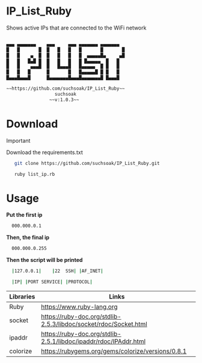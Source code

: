 # IP_List_Ruby

Shows active IPs that are connected to the WiFi network

```sh

▄▄▄ ▄▄▄▄▄▄▄    ▄▄▄     ▄▄▄ ▄▄▄▄▄▄▄ ▄▄▄▄▄▄▄
█   █       █  █   █   █   █       █       █
█   █    ▄  █  █   █   █   █  ▄▄▄▄▄█▄     ▄█
█   █   █▄█ █  █   █   █   █ █▄▄▄▄▄  █   █
█   █    ▄▄▄█  █   █▄▄▄█   █▄▄▄▄▄  █ █   █
█   █   █      █       █   █▄▄▄▄▄█ █ █   █
█▄▄▄█▄▄▄█      █▄▄▄▄▄▄▄█▄▄▄█▄▄▄▄▄▄▄█ █▄▄▄█

∼∼https://github.com/suchsoak/IP_List_Ruby∼∼
                  suchsoak
                ~~v:1.0.3~~

```

# Download 
>[!IMPORTANT]
> Download the requirements.txt

```sh
   git clone https://github.com/suchsoak/IP_List_Ruby.git
```

```sh
   ruby list_ip.rb
```

# Usage

**Put the first ip**

```sh
  000.000.0.1
```

**Then, the final ip**

```sh
  000.000.0.255
```

**Then the script will be printed**

```sh
  |127.0.0.1|    |22  SSH| |AF_INET|
```

```sh
  |IP| |PORT SERVICE| |PROTOCOL|
```

| Libraries |  Links |
| ------ | ------ |
| Ruby | https://www.ruby-lang.org
| socket| https://ruby-doc.org/stdlib-2.5.3/libdoc/socket/rdoc/Socket.html
| ipaddr | https://ruby-doc.org/stdlib-2.5.1/libdoc/ipaddr/rdoc/IPAddr.html
| colorize | https://rubygems.org/gems/colorize/versions/0.8.1






